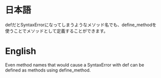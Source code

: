 # 日本語

defだとSyntaxErrorになってしまうようなメソッド名でも、define_methodを使うことでメソッドとして定義することができます。

# English

Even method names that would cause a SyntaxError with def can be defined as methods using define_method.
